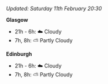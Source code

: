 *Updated: Saturday 11th February 20:30*

**Glasgow**

* 21h - 6h: :cloud: Cloudy
* 7h, 8h: :partly_sunny: Partly Cloudy

**Edinburgh**

* 21h - 6h: :cloud: Cloudy
* 7h, 8h: :partly_sunny: Partly Cloudy
